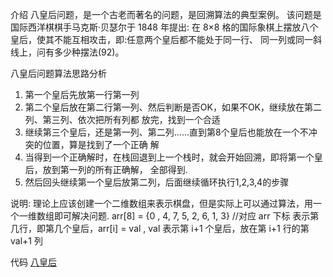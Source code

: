 介绍
八皇后问题，是一个古老而著名的问题，是回溯算法的典型案例。
该问题是国际西洋棋棋手马克斯·贝瑟尔于 1848 年提出:
在 8×8 格的国际象棋上摆放八个皇后，使其不能互相攻击，即:任意两个皇后都不能处于同一行、 同一列或同一斜线上，问有多少种摆法(92)。

八皇后问题算法思路分析
1) 第一个皇后先放第一行第一列
2) 第二个皇后放在第二行第一列、然后判断是否OK，如果不OK，继续放在第二列、第三列、依次把所有列都
放完，找到一个合适
3) 继续第三个皇后，还是第一列、第二列......直到第8个皇后也能放在一个不冲突的位置，算是找到了一个正确
解
4) 当得到一个正确解时，在栈回退到上一个栈时，就会开始回溯，即将第一个皇后，放到第一列的所有正确解，
全部得到.
5) 然后回头继续第一个皇后放第二列，后面继续循环执行1,2,3,4的步骤

说明: 理论上应该创建一个二维数组来表示棋盘，但是实际上可以通过算法，用一个一维数组即可解决问题. arr[8] =
{0 , 4, 7, 5, 2, 6, 1, 3} //对应 arr 下标 表示第几行，即第几个皇后，arr[i] = val , val 表示第 i+1 个皇后，放在第 i+1 行的第 val+1 列

代码
[八皇后](../leetcode/Queue8.java)
